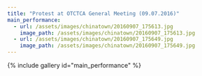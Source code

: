 ```yaml
---
title: "Protest at OTCTCA General Meeting (09.07.2016)"
main_performance:
  - url: /assets/images/chinatown/20160907_175613.jpg
    image_path: /assets/images/chinatown/20160907_175613.jpg
  - url: /assets/images/chinatown/20160907_175649.jpg
    image_path: /assets/images/chinatown/20160907_175649.jpg
---
```


{% include gallery id="main_performance" %}
